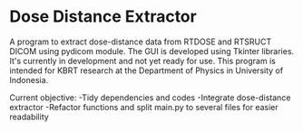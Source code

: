 # Dose Distance Extractor
A program to extract dose-distance data from RTDOSE and RTSRUCT DICOM using pydicom module.
The GUI is developed using Tkinter libraries.
It's currently in development and not yet ready for use.
This program is intended for KBRT research at the Department of Physics in University of Indonesia.

Current objective:
-Tidy dependencies and codes
-Integrate dose-distance extractor
-Refactor functions and split main.py to several files for easier readability
